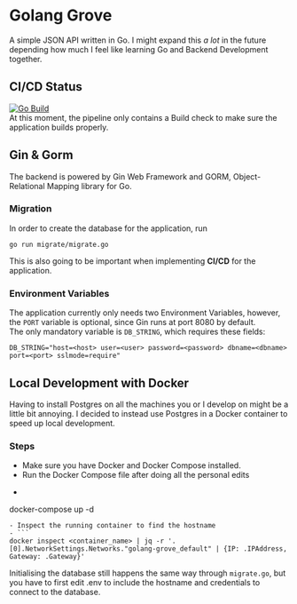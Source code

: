 # Golang Grove

A simple JSON API written in Go. I might expand this *a lot* in the future depending how much I feel like learning Go and Backend Development together.

## CI/CD Status
[![Go Build](https://circleci.com/gh/santtuniskanen/golang-grove.svg?style=svg)](https://app.circleci.com/pipelines/github/santtuniskanen/golang-grove)<br>
At this moment, the pipeline only contains a Build check to make sure the application builds properly.

## Gin & Gorm
The backend is powered by Gin Web Framework and GORM, Object-Relational Mapping library for Go.

### Migration
In order to create the database for the application, run
```
go run migrate/migrate.go
```
This is also going to be important when implementing **CI/CD** for the application.

### Environment Variables
The application currently only needs two Environment Variables, however, the `PORT` variable is optional, since Gin runs at port 8080 by default.
<br> 
The only mandatory variable is `DB_STRING`, which requires these fields:
```
DB_STRING="host=<host> user=<user> password=<password> dbname=<dbname> port=<port> sslmode=require"
```

## Local Development with Docker
Having to install Postgres on all the machines you or I develop on might be a little bit annoying. I decided to instead use Postgres in a Docker container to speed up local development.

### Steps
- Make sure you have Docker and Docker Compose installed.
- Run the Docker Compose file after doing all the personal edits
- ```
docker-compose up -d
```
- Inspect the running container to find the hostname
- ```
docker inspect <container_name> | jq -r '.[0].NetworkSettings.Networks."golang-grove_default" | {IP: .IPAddress, Gateway: .Gateway}'

```
Initialising the database still happens the same way through `migrate.go`, but you have to first edit .env to include the hostname and credentials to connect to the database.
